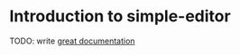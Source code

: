 # Introduction to simple-editor

TODO: write [great documentation](http://jacobian.org/writing/what-to-write/)
